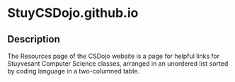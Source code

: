 # StuyCSDojo.github.io

## Description
  The Resources page of the CSDojo website is a page for helpful links for Stuyvesant Computer Science classes,
arranged in an unordered list sorted by coding language in a two-columned table.
